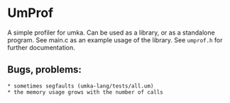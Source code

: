 # UmProf

A simple profiler for umka. Can be used as a library, or as a standalone
program. See main.c as an example usage of the library. See `umprof.h` for
further documentation.

## Bugs, problems:
	* sometimes segfaults (umka-lang/tests/all.um)
	* the memory usage grows with the number of calls
